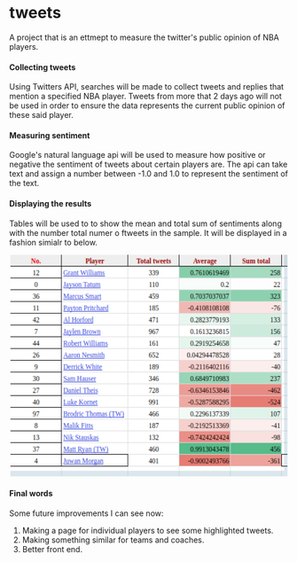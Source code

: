 # tweets
A project that is an ettmept to measure the twitter's public opinion of NBA players.

#### Collecting tweets
Using Twitters API, searches will be made to collect tweets and replies that mention a specified NBA player. Tweets from more that 2 days ago will not be used in order to ensure the data represents the current public opinion of these said player. 

#### Measuring sentiment
Google's natural language api will be used to measure how positive or negative the sentiment of tweets about certain players are. The api can take text and assign a number between -1.0 and 1.0 to represent the sentiment of the text. 

#### Displaying the results
Tables will be used to to show the mean and total sum of sentiments along with the number total numer o ftweets in the sample. It will be displayed in a fashion simialr to below.

<p align="center"> 
<img src="Assets/example_table.png" width="500" height="400"></img>  
</p>

#### Final words
Some future improvements I can see now:
1. Making a page for individual players to see some highlighted tweets.
2. Making something similar for teams and coaches.
3. Better front end.
